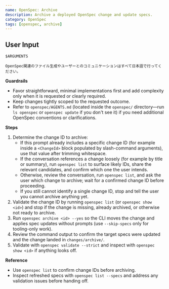 ```yaml
---
name: OpenSpec: Archive
description: Archive a deployed OpenSpec change and update specs.
category: OpenSpec
tags: [openspec, archive]
---
```


## User Input

```
$ARGUMENTS

OpenSpec関連のファイル生成やユーザーとのコミュニケーションはすべて日本語で行ってください。
```

<!-- OPENSPEC:START -->
**Guardrails**
- Favor straightforward, minimal implementations first and add complexity only when it is requested or clearly required.
- Keep changes tightly scoped to the requested outcome.
- Refer to `openspec/AGENTS.md` (located inside the `openspec/` directory—run `ls openspec` or `openspec update` if you don't see it) if you need additional OpenSpec conventions or clarifications.

**Steps**
1. Determine the change ID to archive:
   - If this prompt already includes a specific change ID (for example inside a `<ChangeId>` block populated by slash-command arguments), use that value after trimming whitespace.
   - If the conversation references a change loosely (for example by title or summary), run `openspec list` to surface likely IDs, share the relevant candidates, and confirm which one the user intends.
   - Otherwise, review the conversation, run `openspec list`, and ask the user which change to archive; wait for a confirmed change ID before proceeding.
   - If you still cannot identify a single change ID, stop and tell the user you cannot archive anything yet.
2. Validate the change ID by running `openspec list` (or `openspec show <id>`) and stop if the change is missing, already archived, or otherwise not ready to archive.
3. Run `openspec archive <id> --yes` so the CLI moves the change and applies spec updates without prompts (use `--skip-specs` only for tooling-only work).
4. Review the command output to confirm the target specs were updated and the change landed in `changes/archive/`.
5. Validate with `openspec validate --strict` and inspect with `openspec show <id>` if anything looks off.

**Reference**
- Use `openspec list` to confirm change IDs before archiving.
- Inspect refreshed specs with `openspec list --specs` and address any validation issues before handing off.
<!-- OPENSPEC:END -->
